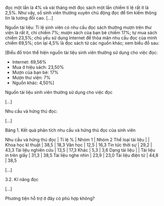 đọc một lần là 4% và vài tháng mới đọc sách một lần chiếm tỉ lệ rất ít là 2,5%. Như vậy, số sinh viên thường xuyên chủ động đọc để tìm kiếm thông tin là tương đối cao. [...]

Nguồn tài liệu: Tỉ lệ sinh viên có nhu cầu đọc sách thường mượn trên thư viện là rất ít, chỉ chiếm 7%; mượn sách của bạn bè chiếm 17%; tự mua sách chiếm 23,5%; chủ yếu sử dụng Internet để thỏa mãn nhu cầu đọc của mình chiếm 69,5%; còn lại 4,5% là đọc sách từ các nguồn khác; xem biểu đồ sau:

[Biểu đồ tròn thể hiện nguồn tài liệu sinh viên thường sử dụng cho việc đọc:
- Internet: 69,56%
- Mua ở hiệu sách: 23,50%
- Mượn của bạn bè: 17%
- Mượn thư viện: 7%
- Nguồn khác: 4,50%]

Nguồn tài liệu sinh viên thường sử dụng cho việc đọc

[...]

Nhu cầu và hứng thú đọc:

[...]

Bảng 1. Kết quả phân tích nhu cầu và hứng thú đọc của sinh viên

Nhu cầu và hứng thú đọc | Tỉ lệ %
                        | Nhóm 1 | Nhóm 2
Thể loại tài liệu       |        |
Khoa học kĩ thuật       | 38,5   | 18,3
Văn học                 | 12,5   | 16,3
Tin tức thời sự         | 29,2   | 43,3
Tài liệu nghiên cứu     | 13,5   | 17,3
Khác                    | 5,3    | 3,6
Dạng tài liệu           |        |
Tài liệu in trên giấy   | 31,3   | 38,5
Tài liệu nghe nhìn      | 23,9   | 23,0
Tài liệu điện tử        | 44,8   | 38,5

[...]

3.2. Kĩ năng đọc

[...]

Phương tiện hỗ trợ ở đây có phù hợp không?
